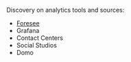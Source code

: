 Discovery on analytics tools and sources:
- [Foresee](https://github.com/department-of-veterans-affairs/va.gov-team/blob/master/Platform/Teams/Analytics%20and%20Insights/Research/Product%20Health%20Prototype/Analytics%20Tools/Foresee.md)
- Grafana
- Contact Centers
- Social Studios
- Domo
